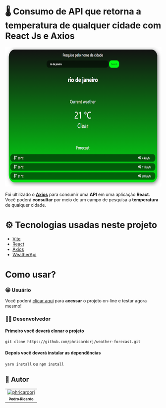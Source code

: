 # 🌡️ Consumo de API que retorna a temperatura de qualquer cidade com React Js e Axios

<div align="center">
<img src="app_print.png" alt="Print do Projeto Final disponível On-line" height="450px" width="relative">
</div>

Foi ultilizado o **[Axios](https://axios-http.com/docs/intro)** para consumir uma **API** em uma aplicação **React**. Você poderá
**consultar** por meio de um campo de pesquisa a **temperatura** de qualquer cidade.

# ⚙️ Tecnologias usadas neste projeto
- [Vite](https://vitejs.dev/)
- [React](https://pt-br.reactjs.org/)
- [Axios](https://axios-http.com/docs/intro)
- [WeatherApi](https://github.com/robertoduessmann/weather-api/)

# Como usar? 

### 😁 Usuário

Você poderá [clicar aqui](https://weather-forecast-rust.vercel.app/) para **acessar** o projeto on-line e testar agora mesmo! 

### 👨‍🚀 Desenvolvedor

#### Primeiro você deverá clonar o projeto
```
git clone https://github.com/phricardorj/weather-forecast.git
```

#### Depois você deverá instalar as dependências
```yarn install``` ou ```npm install```

## 🖖 Autor<br>
<table>
  <tr>
    <td align="center">
      <a href="https://github.com/phricardorj">
        <img src="https://avatars.githubusercontent.com/u/70300680" width="100px;" alt="phricardorj"/><br>
        <sub>
          <b>Pedro Ricardo</b>
        </sub>
      </a>
    </td>
  </tr>
</table>
